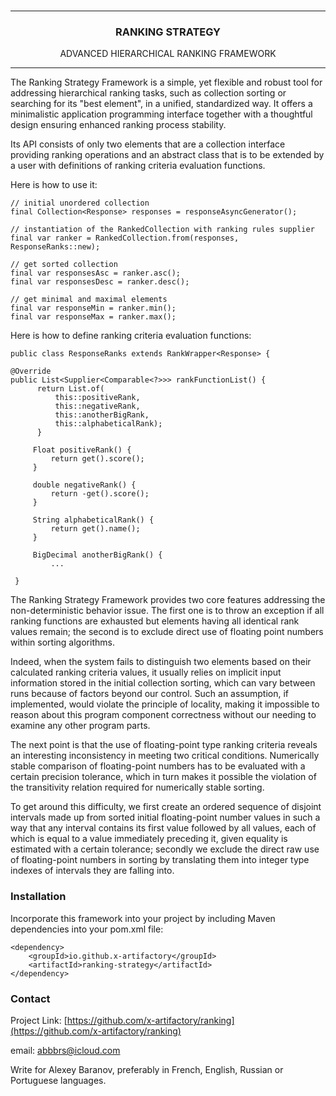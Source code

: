 <!-- PROJECT LOGO -->
<br/>
<div align="center">
 <hr>
<h3 align="center">RANKING STRATEGY</h3>
  <p align="center">ADVANCED HIERARCHICAL RANKING FRAMEWORK<br/>
 <hr>
</div>

<!-- ABOUT THE PROJECT -->

The Ranking Strategy Framework is a simple, yet flexible and robust tool for addressing hierarchical ranking tasks, such as collection sorting or searching for its "best element", in a unified, standardized way. It offers a minimalistic application programming interface together with a thoughtful design ensuring enhanced ranking process stability.

Its API consists of only two elements that are a collection interface providing ranking operations and an abstract class that is to be extended by a user with definitions of ranking criteria evaluation functions.

Here is how to use it:
```
// initial unordered collection 
final Collection<Response> responses = responseAsyncGenerator();

// instantiation of the RankedCollection with ranking rules supplier 
final var ranker = RankedCollection.from(responses, ResponseRanks::new);

// get sorted collection
final var responsesAsc = ranker.asc();
final var responsesDesc = ranker.desc();

// get minimal and maximal elements
final var responseMin = ranker.min();
final var responseMax = ranker.max();
```

Here is how to define ranking criteria evaluation functions:

```
public class ResponseRanks extends RankWrapper<Response> {

@Override
public List<Supplier<Comparable<?>>> rankFunctionList() {
      return List.of(
          this::positiveRank,
          this::negativeRank,
          this::anotherBigRank,
          this::alphabeticalRank);
      }

     Float positiveRank() {
         return get().score();
     }

     double negativeRank() {
         return -get().score();
     }

     String alphabeticalRank() {
         return get().name();
     }

     BigDecimal anotherBigRank() {
         ...

 }
```
The Ranking Strategy Framework provides two core features addressing the non-deterministic behavior issue. The first one is to throw an exception if all ranking functions are exhausted but elements having all identical rank values remain; the second is to exclude direct use of floating point numbers within sorting algorithms.

Indeed, when the system fails to distinguish two elements based on their calculated ranking criteria values, it usually relies on implicit input information stored in the initial collection sorting, which can vary between runs because of factors beyond our control. Such an assumption, if implemented, would violate the principle of locality, making it impossible to reason about this program component correctness without our needing to examine any other program parts.

The next point is that the use of floating-point type ranking criteria reveals an interesting inconsistency in meeting two critical conditions. Numerically stable comparison of floating-point numbers has to be evaluated with a certain precision tolerance, which in turn makes it possible the violation of the transitivity relation required for numerically stable sorting.

To get around this difficulty, we first create an ordered sequence of disjoint intervals made up from sorted initial floating-point number values in such a way that any interval contains its first value followed by all values, each of which is equal to a value immediately preceding it, given equality is estimated with a certain tolerance; secondly we exclude the direct raw use of floating-point numbers in sorting by translating them into integer type indexes of intervals they are falling into.

### Installation

Incorporate this framework into your project by including Maven dependencies into your pom.xml file:
```
<dependency>
	<groupId>io.github.x-artifactory</groupId>
	<artifactId>ranking-strategy</artifactId>
</dependency>
```


<!-- CONTACT -->
### Contact

Project Link: [https://github.com/x-artifactory/ranking](https://github.com/x-artifactory/ranking)

email: abbbrs@icloud.com 

Write for Alexey Baranov, preferably in French, English, Russian or Portuguese languages.